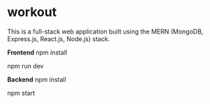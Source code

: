 # workout

This is a full-stack web application built using the MERN (MongoDB, Express.js, React.js, Node.js) stack.

**Frontend**
npm install 

npm run dev

**Backend**
npm install 

npm start
